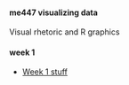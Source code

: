 #### me447 visualizing data

Visual rhetoric and R graphics

#### week 1

-   [Week 1 stuff](week-01)
